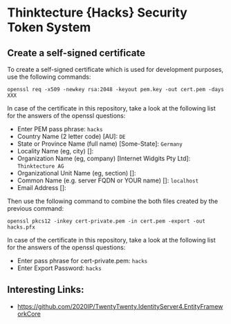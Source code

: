# Thinktecture {Hacks} Security Token System

## Create a self-signed certificate

To create a self-signed certificate which is used for development purposes, use the following commands:

`openssl req -x509 -newkey rsa:2048 -keyout pem.key -out cert.pem -days XXX`

In case of the certificate in this repository, take a look at the following list for the answers of the openssl questions:

* Enter PEM pass phrase: `hacks`
* Country Name (2 letter code) [AU]: `DE`
* State or Province Name (full name) [Some-State]: `Germany`
* Locality Name (eg, city) []:
* Organization Name (eg, company) [Internet Widgits Pty Ltd]: `Thinktecture AG`
* Organizational Unit Name (eg, section) []:
* Common Name (e.g. server FQDN or YOUR name) []: `localhost`
* Email Address []:

Then use the following command to combine the both files created by the previous command:

`openssl pkcs12 -inkey cert-private.pem -in cert.pem -export -out hacks.pfx`

In case of the certificate in this repository, take a look at the following list for the answers of the openssl questions:

* Enter pass phrase for cert-private.pem: `hacks`
* Enter Export Password: `hacks`

## Interesting Links:

* https://github.com/2020IP/TwentyTwenty.IdentityServer4.EntityFrameworkCore